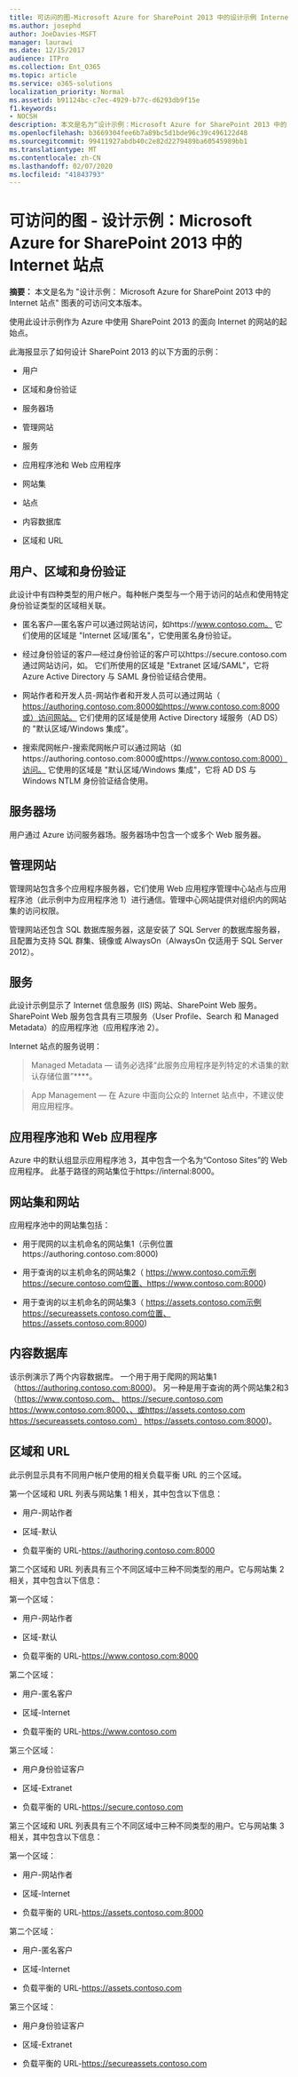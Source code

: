 ```yaml
---
title: 可访问的图-Microsoft Azure for SharePoint 2013 中的设计示例 Internet 网站
ms.author: josephd
author: JoeDavies-MSFT
manager: laurawi
ms.date: 12/15/2017
audience: ITPro
ms.collection: Ent_O365
ms.topic: article
ms.service: o365-solutions
localization_priority: Normal
ms.assetid: b91124bc-c7ec-4929-b77c-d6293db9f15e
f1.keywords:
- NOCSH
description: 本文是名为“设计示例：Microsoft Azure for SharePoint 2013 中的 Internet 站点”的图的可访问文本版本。
ms.openlocfilehash: b3669304fee6b7a89bc5d1bde96c39c496122d48
ms.sourcegitcommit: 99411927abdb40c2e82d2279489ba60545989bb1
ms.translationtype: MT
ms.contentlocale: zh-CN
ms.lasthandoff: 02/07/2020
ms.locfileid: "41843793"
---
```

# <a name="accessible-diagram---design-sample-internet-sites-in-microsoft-azure-for-sharepoint-2013"></a>可访问的图 - 设计示例：Microsoft Azure for SharePoint 2013 中的 Internet 站点

**摘要：** 本文是名为 "设计示例： Microsoft Azure for SharePoint 2013 中的 Internet 站点" 图表的可访问文本版本。
  
使用此设计示例作为 Azure 中使用 SharePoint 2013 的面向 Internet 的网站的起始点。
  
此海报显示了如何设计 SharePoint 2013 的以下方面的示例：
  
- 用户
    
- 区域和身份验证
    
- 服务器场
    
- 管理网站
    
- 服务
    
- 应用程序池和 Web 应用程序
    
- 网站集
    
- 站点
    
- 内容数据库
    
- 区域和 URL
    
## <a name="users-zones-and-authentication"></a>用户、区域和身份验证

此设计中有四种类型的用户帐户。每种帐户类型与一个用于访问的站点和使用特定身份验证类型的区域相关联。  
  
- 匿名客户—匿名客户可以通过网站访问，如https://www.contoso.com。 它们使用的区域是 "Internet 区域/匿名"，它使用匿名身份验证。
    
- 经过身份验证的客户—经过身份验证的客户可以https://secure.contoso.com通过网站访问，如。 它们所使用的区域是 "Extranet 区域/SAML"，它将 Azure Active Directory 与 SAML 身份验证结合使用。
    
- 网站作者和开发人员-网站作者和开发人员可以通过网站（ https://authoring.contoso.com:8000如https://www.contoso.com:8000或）访问网站。 它们使用的区域是使用 Active Directory 域服务（AD DS）的 "默认区域/Windows 集成"。
    
- 搜索爬网帐户-搜索爬网帐户可以通过网站（如https://authoring.contoso.com:8000或https://www.contoso.com:8000）访问。 它使用的区域是 "默认区域/Windows 集成"，它将 AD DS 与 Windows NTLM 身份验证结合使用。
    
## <a name="server-farm"></a>服务器场

用户通过 Azure 访问服务器场。服务器场中包含一个或多个 Web 服务器。
  
## <a name="administration-site"></a>管理网站

管理网站包含多个应用程序服务器，它们使用 Web 应用程序管理中心站点与应用程序池（此示例中为应用程序池 1）进行通信。管理中心网站提供对组织内的网站集的访问权限。
  
管理网站还包含 SQL 数据库服务器，这是安装了 SQL Server 的数据库服务器，且配置为支持 SQL 群集、镜像或 AlwaysOn（AlwaysOn 仅适用于 SQL Server 2012）。
  
## <a name="services"></a>服务

此设计示例显示了 Internet 信息服务 (IIS) 网站、SharePoint Web 服务。SharePoint Web 服务包含具有三项服务（User Profile、Search 和 Managed Metadata）的应用程序池（应用程序池 2）。
  
Internet 站点的服务说明：
  
> Managed Metadata — 请务必选择“此服务应用程序是列特定的术语集的默认存储位置”****。
    
> App Management — 在 Azure 中面向公众的 Internet 站点中，不建议使用应用程序。
    
## <a name="application-pools-and-web-applications"></a>应用程序池和 Web 应用程序

Azure 中的默认组显示应用程序池 3，其中包含一个名为“Contoso Sites”的 Web 应用程序。 此基于路径的网站集位于https://internal:8000。
  
## <a name="site-collections-and-sites"></a>网站集和网站

应用程序池中的网站集包括：
  
- 用于爬网的以主机命名的网站集1（示例位置https://authoring.contoso.com:8000)
    
- 用于查询的以主机命名的网站集2（ https://www.contoso.com示例https://secure.contoso.com位置、https://www.contoso.com:8000)
    
- 用于查询的以主机命名的网站集3（ https://assets.contoso.com示例https://secureassets.contoso.com位置、https://assets.contoso.com:8000)
    
## <a name="content-databases"></a>内容数据库

该示例演示了两个内容数据库。 一个用于用于爬网的网站集1（https://authoring.contoso.com:8000)。 另一种是用于查询的两个网站集2和3（https://www.contoso.com、 https://secure.contoso.com https://www.contoso.com:8000、、或https://assets.contoso.com https://secureassets.contoso.com） https://assets.contoso.com:8000)。
  
## <a name="zones-and-urls"></a>区域和 URL

此示例显示具有不同用户帐户使用的相关负载平衡 URL 的三个区域。  
  
第一个区域和 URL 列表与网站集 1 相关，其中包含以下信息：
  
- 用户-网站作者
    
- 区域-默认
    
- 负载平衡的 URL-https://authoring.contoso.com:8000
    
第二个区域和 URL 列表具有三个不同区域中三种不同类型的用户。它与网站集 2 相关，其中包含以下信息：
  
第一个区域：
  
- 用户-网站作者
    
- 区域-默认
    
- 负载平衡的 URL-https://www.contoso.com:8000
    
第二个区域：
  
- 用户-匿名客户
    
- 区域-Internet
    
- 负载平衡的 URL-https://www.contoso.com
    
第三个区域：
  
- 用户身份验证客户
    
- 区域-Extranet
    
- 负载平衡的 URL-https://secure.contoso.com
    
第三个区域和 URL 列表具有三个不同区域中三种不同类型的用户。它与网站集 3 相关，其中包含以下信息：
  
第一个区域：
  
- 用户-网站作者
    
- 区域-Internet
    
- 负载平衡的 URL-https://assets.contoso.com:8000
    
第二个区域：
  
- 用户-匿名客户
    
- 区域-Internet
    
- 负载平衡的 URL-https://assets.contoso.com
    
第三个区域：
  
- 用户身份验证客户
    
- 区域-Extranet
    
- 负载平衡的 URL-https://secureassets.contoso.com
    

